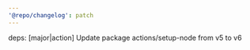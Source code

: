 ```yaml
---
'@repo/changelog': patch
---
```


deps: [major|action] Update package actions/setup-node from v5 to v6
